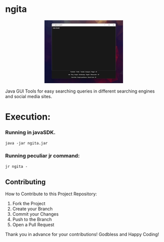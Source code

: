 # ngita
<p align="center">
<img width="50%" height="50%" src="https://github.com/marcuwynu23/ngita/blob/main/images/1.jpeg"></img>
</p>

Java GUI Tools for easy searching queries in different searching engines and social media sites.
# Execution:
### Running in javaSDK.
```
java -jar ngita.jar
```

### Running peculiar jr command:

```
jr ngita -
```

<!-- CONTRIBUTING -->
## Contributing
How to Contribute to this Project Repository:
1. Fork the Project
2. Create your Branch 
3. Commit your Changes 
4. Push to the Branch 
5. Open a Pull Request

Thank you in advance for your contributions! Godbless and Happy Coding! 
